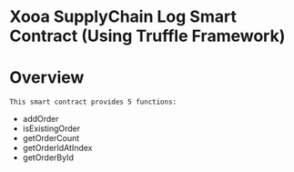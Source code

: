 # Xooa SupplyChain Log Smart Contract (Using Truffle Framework)

# Overview
	This smart contract provides 5 functions:
  * addOrder
  * isExistingOrder
  * getOrderCount
  * getOrderIdAtIndex
  * getOrderById

